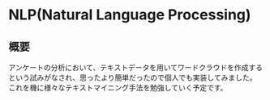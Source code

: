 # NLP(Natural Language Processing)
## 概要
アンケートの分析において、テキストデータを用いてワードクラウドを作成するという試みがなされ、思ったより簡単だったので個人でも実装してみました。
これを機に様々なテキストマイニング手法を勉強していく予定です。
